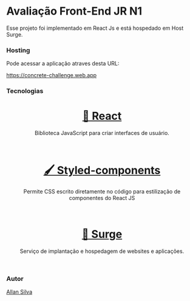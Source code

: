 # Avaliação Front-End JR N1

Esse projeto foi implementado em React Js e está
hospedado em Host Surge.

### Hosting

Pode acessar a aplicação atraves desta URL:

https://concrete-challenge.web.app

### Tecnologias

<h1 align="center">
    <a href="https://pt-br.reactjs.org/">🔗 React</a>
</h1> 
<p align="center"> Biblioteca JavaScript para criar interfaces de usuário.</p><br/>

<h1 align="center">
    <a href="https://styled-components.com/"> 🖌️ Styled-components</a>
</h1> 
<p align="center"> Permite CSS escrito diretamente no código para estilização de componentes do React JS</p><br/>

<h1 align="center">
    <a href="https://surge.sh"> 🐸 Surge</a>
</h1> 
<p align="center"> Serviço de implantação e hospedagem de websites e aplicações.</p><br/>



### Autor

[Allan Silva](https://github.com/Allan-SS)